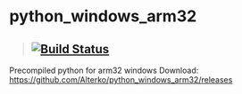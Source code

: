 # python_windows_arm32
> ## [![Build Status](https://travis-ci.org/joemccann/dillinger.svg?branch=master)](https://github.com/Alterko/python_windows_arm32/blob/main/.github/workflows/build_arm32.yml)
Precompiled python for arm32 windows 
Download: https://github.com/Alterko/python_windows_arm32/releases
